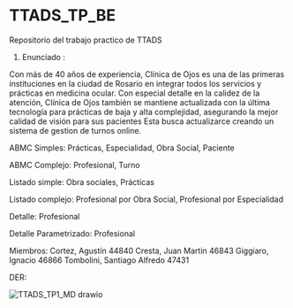 # TTADS_TP_BE
Repositorio del trabajo practico de TTADS

1.  Enunciado :

Con más de 40 años de experiencia, Clínica de Ojos es una de las primeras instituciones en la ciudad de Rosario en integrar todos los servicios y prácticas en medicina ocular.
Con especial detalle en la calidez de la atención, Clínica de Ojos también  se mantiene actualizada con la última tecnología para prácticas de baja y alta complejidad, asegurando la mejor calidad de visión para sus pacientes
Esta busca actualizarce creando un sistema de gestion de turnos online.


ABMC Simples: Prácticas, Especialidad, Obra Social, Paciente

ABMC Complejo: Profesional, Turno

Listado simple: Obra sociales, Prácticas

Listado complejo: Profesional por Obra Social, Profesional por Especialidad


Detalle: Profesional

Detalle Parametrizado: Profesional

Miembros:
  Cortez, Agustín 44840
  Cresta, Juan Martin 46843
  Giggiaro, Ignacio 46866
  Tombolini, Santiago Alfredo 47431
  
  DER:
  
  ![TTADS_TP1_MD drawio](https://user-images.githubusercontent.com/81423722/162214729-d799dd42-cbd2-4578-ba5f-69c80152b6f5.png)

